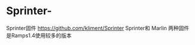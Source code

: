 # Sprinter-
Sprinter固件     https://github.com/kliment/Sprinter
Sprinter和 Marlin 两种固件是Ramps1.4使用较多的版本
